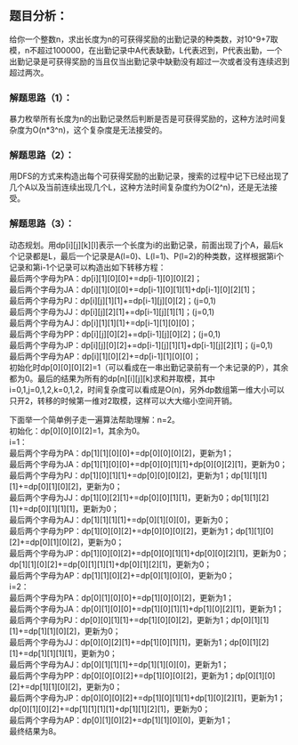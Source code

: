 ## 题目分析：
给你一个整数n，求出长度为n的可获得奖励的出勤记录的种类数，对10^9+7取模，n不超过100000，在出勤记录中A代表缺勤，L代表迟到，P代表出勤，一个出勤记录是可获得奖励的当且仅当出勤记录中缺勤没有超过一次或者没有连续迟到超过两次。

### 解题思路（1）：
暴力枚举所有长度为n的出勤记录然后判断是否是可获得奖励的，这种方法时间复杂度为O(n\*3^n)，这个复杂度是无法接受的。

### 解题思路（2）：
用DFS的方式来构造出每个可获得奖励的出勤记录，搜索的过程中记下已经出现了几个A以及当前连续出现几个L，这种方法时间复杂度约为O(2^n)，还是无法接受。

### 解题思路（3）：
动态规划。用dp[i][j][k][l]表示一个长度为i的出勤记录，前面出现了j个A，最后k个记录都是L，最后一个记录是A(l=0)、L(l=1)、P(l=2)的种类数，这样根据第i个记录和第i-1个记录可以构造出如下转移方程：</br>
最后两个字母为PA：dp[i][1][0][0]+=dp[i-1][0][0][2]；</br>
最后两个字母为JA：dp[i][1][0][0]+=dp[i-1][0][1][1]+dp[i-1][0][2][1]；</br>
最后两个字母为PJ：dp[i][j][1][1]+=dp[i-1][j][0][2]；(j=0,1)</br>
最后两个字母为JJ：dp[i][j][2][1]+=dp[i-1][j][1][1]；(j=0,1)</br>
最后两个字母为AJ：dp[i][1][1][1]+=dp[i-1][1][0][0]；</br>
最后两个字母为PP：dp[i][j][0][2]+=dp[i-1][j][0][2]；(j=0,1)</br>
最后两个字母为JP：dp[i][j][0][2]+=dp[i-1][j][1][1]+dp[i-1][j][2][1]；(j=0,1)</br>
最后两个字母为AP：dp[i][1][0][2]+=dp[i-1][1][0][0]；</br>
初始化时dp[0][0][0][2]=1（可以看成在一串出勤记录前有一个未记录的P），其余都为0。最后的结果为所有的dp[n][i][j][k]求和并取模，其中i=0,1,j=0,1,2,k=0,1,2，时间复杂度可以看成是O(n)，另外dp数组第一维大小可以只开2，转移的时候第一维对2取模，这样可以大大缩小空间开销。

下面举一个简单例子走一遍算法帮助理解：n=2。</br>
初始化：dp[0][0][0][2]=1，其余为0。</br>
i=1：</br>
最后两个字母为PA：dp[1][1][0][0]+=dp[0][0][0][2]，更新为1；</br>
最后两个字母为JA：dp[1][1][0][0]+=dp[0][0][1][1]+dp[0][0][2][1]，更新为0；</br>
最后两个字母为PJ：dp[1][0][1][1]+=dp[0][0][0][2]，更新为1；dp[1][1][1][1]+=dp[0][1][0][2]，更新为0；</br>
最后两个字母为JJ：dp[1][0][2][1]+=dp[0][0][1][1]，更新为0；dp[1][1][2][1]+=dp[0][1][1][1]，更新为0；</br>
最后两个字母为AJ：dp[1][1][1][1]+=dp[0][1][0][0]，更新为0；</br>
最后两个字母为PP：dp[1][0][0][2]+=dp[0][0][0][2]，更新为1；dp[1][1][0][2]+=dp[0][1][0][2]，更新为0；</br>
最后两个字母为JP：dp[1][0][0][2]+=dp[0][0][1][1]+dp[0][0][2][1]，更新为0；dp[1][1][0][2]+=dp[0][1][1][1]+dp[0][1][2][1]，更新为0；</br>
最后两个字母为AP：dp[1][1][0][2]+=dp[0][1][0][0]，更新为0；</br>
i=2：</br>
最后两个字母为PA：dp[0][1][0][0]+=dp[1][0][0][2]，更新为1；</br>
最后两个字母为JA：dp[0][1][0][0]+=dp[1][0][1][1]+dp[1][0][2][1]，更新为1；</br>
最后两个字母为PJ：dp[0][0][1][1]+=dp[1][0][0][2]，更新为1；dp[0][1][1][1]+=dp[1][1][0][2]，更新为0；</br>
最后两个字母为JJ：dp[0][0][2][1]+=dp[1][0][1][1]，更新为1；dp[0][1][2][1]+=dp[1][1][1][1]，更新为0；</br>
最后两个字母为AJ：dp[0][1][1][1]+=dp[1][1][0][0]，更新为1；</br>
最后两个字母为PP：dp[0][0][0][2]+=dp[1][0][0][2]，更新为1；dp[0][1][0][2]+=dp[1][1][0][2]，更新为0；</br>
最后两个字母为JP：dp[0][0][0][2]+=dp[1][0][1][1]+dp[1][0][2][1]，更新为1；dp[0][1][0][2]+=dp[1][1][1][1]+dp[1][1][2][1]，更新为0；</br>
最后两个字母为AP：dp[0][1][0][2]+=dp[1][1][0][0]，更新为1；</br>
最终结果为8。
